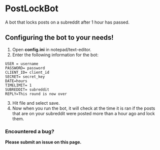 # PostLockBot
 A bot that locks posts on a subreddit after 1 hour has passed.

## Configuring the bot to your needs!

1. Open **config.ini** in notepad/text-editor.
2. Enter the following information for the bot:

```
USER = username
PASSWORD= password
CLIENT_ID= client_id
SECRET= secret_key
DATE=hours
TIMELIMIT= 1
SUBREDDIT= subreddit
REPLY=This round is now over
```

3. Hit file and select save.
4. Now when you run the bot, it will check at the time it is ran if the posts that are on your subreddit were posted more than a hour ago and lock them.

### Encountered a bug?
**Please submit an issue on this page.**
